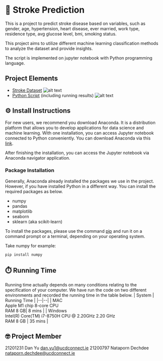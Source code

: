 #  🧠 Stroke Prediction

This is a project to predict stroke disease based on variables, such as gender, age, hypertension, heart disease, ever married, work type, residence type, avg glucose level, bmi, smoking status.

This project aims to utilize different machine learning classification methods to analyze the dataset and provide insights.

The script is implemented on jupyter notebook with Python programming language.

## Project Elements

*  [Stroke Dataset](healthcare-dataset-stroke-data.csv)  ![alt text](https://img.shields.io/badge/file%20size-310%20KB-green)
* [Python Script](StrokeProject.ipynb)  (including running results) ![alt text](https://img.shields.io/badge/file%20size-1.51%20MB-green)


## ⚙️ Install Instructions

For new users, we recommend you download Anaconda. It is a distribution platform that allows you to develop applications for data science and machine learning. With one installation, you can access Jupyter notebook connected to Python conveniently. You can download Anaconda via this [link](https://www.anaconda.com/products/distribution).

After finishing the installation, you can access the Jupyter notebook via Anaconda navigator application.

### Package Installation
Generally, Anaconda already installed the packages we use in the project. However, if you have installed Python in a different way. You can install the required packages as below.

* numpy
* pandas
* matplotlib
* seaborn
* sklearn (aka scikit-learn)


To install the packages, please use the command [pip](https://pip.pypa.io/en/stable/) and run it on a command prompt or a terminal, depending on your operating system.

Take numpy for example:
```bash
pip install numpy
```

## ⏱️ Running Time

Running time actually depends on many conditions relating to the specification of your computer. We have run the code on two different environments and recorded the running time in the table below.
| System | Running Time |
|--|--|
| MAC <br> Apple M1 chip 8-core CPU <br> RAM 8 GB| 8 mins |
| Windows <br> Intel(R) Core(TM) i7-8750H CPU @ 2.20GHz   2.20 GHz <br> RAM 8 GB | 35 mins |

## 🤓 Project Member
21201231 Dan Yu dan.yu1@ucdconnect.ie
21200797 Nataporn Dechdee nataporn.dechdee@ucdconnect.ie
